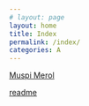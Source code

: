 ```yaml
---
# layout: page
layout: home
title: Index
permalink: /index/
categories: A
---
```


[Muspi Merol](https://muspimerol.site)

[readme](/readme.md)
